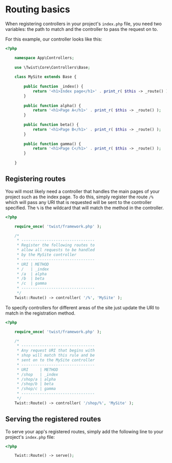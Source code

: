 # Routing basics

When registering controllers in your project's `index.php` file, you need two variables: the path to match and the controller to pass the request on to.

For this example, our controller looks like this:

```php
<?php

    namespace App\Controllers;
    
    use \Twist\Core\Controllers\Base;
    
    class MySite extends Base {
    
        public function _index() {
            return '<h1>Index page</h1>' . print_r( $this -> _route() );
        }
    
        public function alpha() {
            return '<h1>Page A</h1>' . print_r( $this -> _route() );
        }
    
        public function beta() {
            return '<h1>Page B</h1>' . print_r( $this -> _route() );
        }
    
        public function gamma() {
            return '<h1>Page C</h1>' . print_r( $this -> _route() );
        }
        
    }
```

## Registering routes

You will most likely need a controller that handles the main pages of your project such as the index page. To do this, simply register the route `/%` which will pass any URI that is requested will be sent to the controller specified. The `%` is the wildcard that will match the method in the controller.

```php
<?php

    require_once( 'twist/framework.php' );

    /*
     * --------------------------------
     * Register the following routes to
     * allow all requests to be handled
     * by the MySite controller
     * --------------------------------
     * URI | METHOD
     * /   | _index
     * /a  | alpha
     * /b  | beta
     * /c  | gamma
     * --------------------------------
     */
    Twist::Route() -> controller( '/%', 'MySite' );
```

To specify controllers for different areas of the site just update the URI to match in the registration method.

```php
<?php

    require_once( 'twist/framework.php' );

    /*
     * --------------------------------
     * Any request URI that begins with
     * shop will match this rule and be
     * sent on to the MySite controller
     * --------------------------------
     * URI     | METHOD
     * /shop   | _index
     * /shop/a | alpha
     * /shop/b | beta
     * /shop/c | gamma
     * --------------------------------
     */
    Twist::Route() -> controller( '/shop/%', 'MySite' );
```

## Serving the registered routes

To serve your app's registered routes, simply add the following line to your project's `index.php` file:

```php
<?php

    Twist::Route() -> serve();
```
